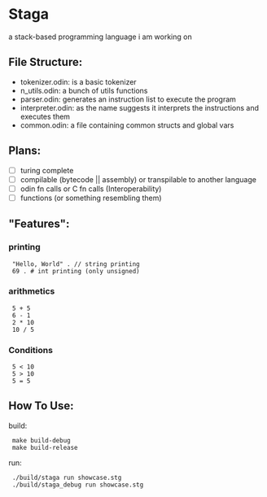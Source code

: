 # Staga
a stack-based programming language i am working on

## File Structure:
- tokenizer.odin: is a basic tokenizer
- n_utils.odin: a bunch of utils functions
- parser.odin: generates an instruction list to execute the program
- interpreter.odin: as the name suggests it interprets the instructions and executes them
- common.odin: a file containing common structs and global vars

## Plans:
- [ ] turing complete
- [ ] compilable (bytecode || assembly) or transpilable to another language
- [ ] odin fn calls or C fn calls (Interoperability)
- [ ] functions (or something resembling them)

## "Features":
### printing
```
 "Hello, World" . // string printing
 69 . # int printing (only unsigned)
```

### arithmetics
```
 5 + 5
 6 - 1
 2 * 10
 10 / 5
```

### Conditions
```
 5 < 10
 5 > 10
 5 = 5
```

## How To Use:
build:
```console
 make build-debug
 make build-release
```

run:
```console
 ./build/staga run showcase.stg
 ./build/staga_debug run showcase.stg
```
